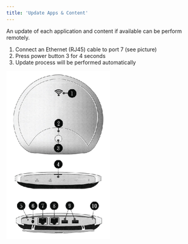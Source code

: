 ```yaml
---
title: 'Update Apps & Content'
---
```

An update of each application and content if available can be perform remotely.

1. Connect an Ethernet (RJ45) cable to port 7 (see picture)
2. Press power button 3 for 4 seconds
3. Update process will be performed automatically

![](cap_connector.png)
